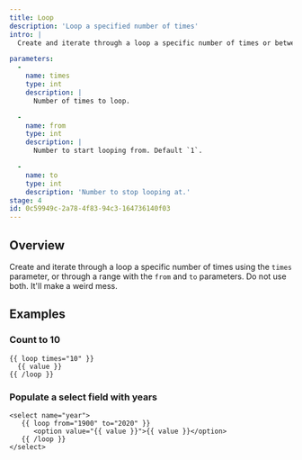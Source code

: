 ```yaml
---
title: Loop
description: 'Loop a specified number of times'
intro: |
  Create and iterate through a loop a specific number of times or between a range.

parameters:
  -
    name: times
    type: int
    description: |
      Number of times to loop.

  -
    name: from
    type: int
    description: |
      Number to start looping from. Default `1`.

  -
    name: to
    type: int
    description: 'Number to stop looping at.'
stage: 4
id: 0c59949c-2a78-4f83-94c3-164736140f03
---
```

## Overview

Create and iterate through a loop a specific number of times using the `times` parameter, or through a range with the `from` and `to` parameters. Do not use both. It'll make a weird mess.

## Examples

### Count to 10
```
{{ loop times="10" }}
  {{ value }}
{{ /loop }}
```

### Populate a select field with years

```
<select name="year">
   {{ loop from="1900" to="2020" }}
      <option value="{{ value }}">{{ value }}</option>
   {{ /loop }}
</select>
```
